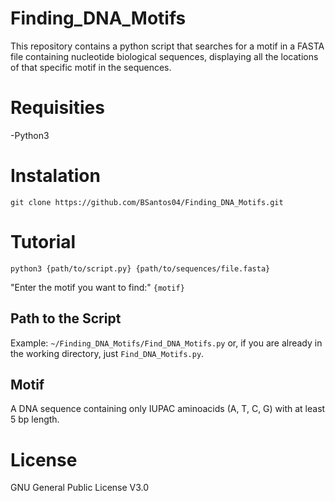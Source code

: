 # Finding_DNA_Motifs
This repository contains a python script that searches for a motif in a FASTA file containing nucleotide biological sequences, displaying all the locations of that specific motif in the sequences.
# Requisities
-Python3
# Instalation
`git clone https://github.com/BSantos04/Finding_DNA_Motifs.git` 
# Tutorial
`python3 {path/to/script.py} {path/to/sequences/file.fasta}`

"Enter the motif you want to find:" `{motif}`
## Path to the Script
Example: `~/Finding_DNA_Motifs/Find_DNA_Motifs.py` or, if you are already in the working directory, just `Find_DNA_Motifs.py`.
## Motif 
A DNA sequence containing only IUPAC aminoacids (A, T, C, G) with at least 5 bp length.
# License
GNU General Public License V3.0
